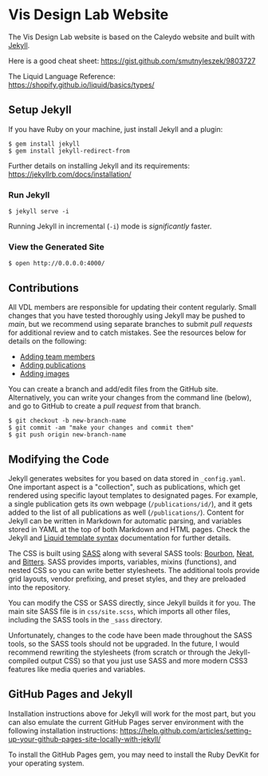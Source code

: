 # Vis Design Lab Website

The Vis Design Lab website is based on the Caleydo website and built with
[Jekyll](http://jekyllrb.com).

Here is a good cheat sheet: 
https://gist.github.com/smutnyleszek/9803727

The Liquid Language Reference: https://shopify.github.io/liquid/basics/types/



## Setup Jekyll

If you have Ruby on your machine, just install Jekyll and a plugin:

``` shell
$ gem install jekyll
$ gem install jekyll-redirect-from
```

Further details on installing Jekyll and its requirements:
https://jekyllrb.com/docs/installation/


### Run Jekyll

``` shell
$ jekyll serve -i
```

Running Jekyll in incremental (`-i`) mode is _significantly_ faster.


### View the Generated Site

``` shell
$ open http://0.0.0.0:4000/
```


## Contributions

All VDL members are responsible for updating their content regularly. Small
changes that you have tested thoroughly using Jekyll may be pushed to _main_,
but we recommend using separate branches to submit _pull requests_ for
additional review and to catch mistakes. See the resources below for details on
the following:

- [Adding team members](_persons/README.md)
- [Adding publications](_publications/README.md)
- [Adding images](assets/images/README.md)


You can create a branch and add/edit files from the GitHub site. Alternatively,
you can write your changes from the command line (below), and go to GitHub to
create a _pull request_ from that branch.

``` shell
$ git checkout -b new-branch-name
$ git commit -am "make your changes and commit them"
$ git push origin new-branch-name
```



## Modifying the Code

Jekyll generates websites for you based on data stored in `_config.yaml`. One
important aspect is a "collection", such as publications, which get rendered
using specific layout templates to designated pages. For example, a single
publication gets its own webpage (`/publications/id/`), and it gets added to the
list of all publications as well (`/publications/`). Content for Jekyll can be
written in Markdown for automatic parsing, and variables stored in YAML at the
top of both Markdown and HTML pages. Check the Jekyll and [Liquid template
syntax](https://github.com/Shopify/liquid/wiki/Liquid-for-Designers)
documentation for further details.

The CSS is built using [SASS](http://www.sass-lang.com) along with several SASS
tools: [Bourbon](http://bourbon.io), [Neat](http://neat.bourbon.io), and
[Bitters](http://bitters.bourbon.io). SASS provides imports, variables, mixins
(functions), and nested CSS so you can write better stylesheets. The additional
tools provide grid layouts, vendor prefixing, and preset styles, and they are
preloaded into the repository.


You can modify the CSS or SASS directly, since Jekyll builds it for you. The
main site SASS file is in `css/site.scss`, which imports all other files,
including the SASS tools in the `_sass` directory.


Unfortunately, changes to the code have been made throughout the SASS tools, so
the SASS tools should not be upgraded. In the future, I would recommend
rewriting the stylesheets (from scratch or through the Jekyll-compiled output
CSS) so that you just use SASS and more modern CSS3 features like media queries
and variables.



## GitHub Pages and Jekyll

Installation instructions above for Jekyll will work for the most part, but you
can also emulate the current GitHub Pages server environment with the following
installation instructions:
https://help.github.com/articles/setting-up-your-github-pages-site-locally-with-jekyll/


To install the GitHub Pages gem, you may need to install the Ruby DevKit for
your operating system.

